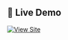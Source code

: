 ## 🚀 Live Demo
[![View Site](https://img.shields.io/badge/Live%20Demo-Click%20Here-brightgreen?style=for-the-badge)]((https://assalahdecoration.netlify.app/))
